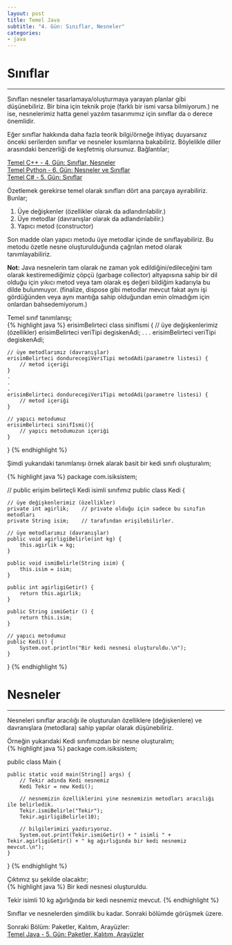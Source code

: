 ```yaml
---
layout: post
title: Temel Java 
subtitle: "4. Gün: Sınıflar, Nesneler"
categories:
- java
---
```


# Sınıflar
------------

Sınıfları nesneler tasarlamaya/oluşturmaya yarayan planlar gibi düşünebiliriz.
Bir bina için teknik proje (farklı bir ismi varsa bilmiyorum.) ne ise, nesnelerimiz hatta genel yazılım tasarımımız için sınıflar da o derece önemlidir.  

Eğer sınıflar hakkında daha fazla teorik bilgi/örneğe ihtiyaç duyarsanız önceki serilerden sınıflar ve nesneler kısımlarına bakabiliriz.
Böylelikle diller arasındaki benzerliği de keşfetmiş olursunuz. Bağlantılar;  

[Temel C++ - 4. Gün: Sınıflar, Nesneler][1]  
[Temel Python - 6. Gün: Nesneler ve Sınıflar][2]  
[Temel C# - 5. Gün: Sınıflar][3]  

Özetlemek gerekirse temel olarak sınıfları dört ana parçaya ayırabiliriz. Bunlar;  

1. Üye değişkenler (özellikler olarak da adlandırılabilir.)
2. Üye metodlar (davranışlar olarak da adlandırılabilir.)
3. Yapıcı metod (constructor)

Son madde olan yapıcı metodu üye metodlar içinde de sınıflayabiliriz.
Bu metodu özetle nesne oluşturulduğunda çağrılan metod olarak tanımlayabiliriz.  

**Not:** Java nesnelerin tam olarak ne zaman yok edildiğini/edileceğini tam olarak kestiremediğimiz çöpçü (garbage collector) altyapısına sahip bir dil olduğu için yıkıcı metod veya tam olarak eş değeri bildiğim kadarıyla bu dilde bulunmuyor.
(finalize, dispose gibi metodlar mevcut fakat aynı işi gördüğünden veya aynı mantığa sahip olduğundan emin olmadığım için onlardan bahsedemiyorum.)

Temel sınıf tanımlanışı;  
{% highlight java %}
erisimBelirteci class sinifIsmi {
    // üye değişkenlerimiz (özellikler)
    erisimBelirteci veriTipi degiskenAdi;
    .
    .
    .
    erisimBelirteci veriTipi degiskenAdi;
    
    // üye metodlarımız (davranışlar)
    erisimBelirteci dondurecegiVeriTipi metodAdi(parametre listesi) {
        // metod içeriği
    }
    .
    .
    .
    erisimBelirteci dondurecegiVeriTipi metodAdi(parametre listesi) {
        // metod içeriği
    }
    
    // yapıcı metodumuz
    erisimBelirteci sinifIsmi(){
        // yapıcı metodumuzun içeriği
    }
}
{% endhighlight %}


Şimdi yukarıdaki tanımlanışı örnek alarak basit bir kedi sınıfı oluşturalım;  

{% highlight java %}
package com.isiksistem;

// public erişim belirteçli Kedi isimli sınıfımız
public class Kedi {

    // üye değişkenlerimiz (özellikler)
    private int agirlik;    // private olduğu için sadece bu sınıfın metodları
    private String isim;    // tarafından erişilebilirler.

    // üye metodlarımız (davranışlar)
    public void agirligiBelirle(int kg) {
        this.agirlik = kg;
    }

    public void ismiBelirle(String isim) {
        this.isim = isim;
    }

    public int agirligiGetir() {
        return this.agirlik;
    }

    public String ismiGetir () {
        return this.isim;
    }

    // yapıcı metodumuz
    public Kedi() {
        System.out.println("Bir kedi nesnesi oluşturuldu.\n");
    }
}
{% endhighlight %}


# Nesneler
------------

Nesneleri sınıflar aracılığı ile oluşturulan özelliklere (değişkenlere) ve davranışlara (metodlara) sahip yapılar olarak düşünebiliriz.  

Örneğin yukarıdaki Kedi sınıfımızdan bir nesne oluşturalım;  
{% highlight java %}
package com.isiksistem;

public class Main {

    public static void main(String[] args) {
        // Tekir adında Kedi nesnemiz
        Kedi Tekir = new Kedi();

        // nesnemizin özelliklerini yine nesnemizin metodları aracılığı ile belirledik.
        Tekir.ismiBelirle("Tekir");
        Tekir.agirligiBelirle(10);

        // bilgilerimizi yazdırıyoruz.
        System.out.print(Tekir.ismiGetir() + " isimli " + Tekir.agirligiGetir() + " kg ağırlığında bir kedi nesnemiz mevcut.\n");
    }
}
{% endhighlight %}

Çıktımız şu şekilde olacaktır;  
{% highlight java %}
Bir kedi nesnesi oluşturuldu.

Tekir isimli 10 kg ağırlığında bir kedi nesnemiz mevcut.
{% endhighlight %}

Sınıflar ve nesnelerden şimdilik bu kadar. Sonraki bölümde görüşmek üzere.  

Sonraki Bölüm: Paketler, Kalıtım, Arayüzler:  
[Temel Java - 5. Gün: Paketler, Kalıtım, Arayüzler][4]  


[1]: /cpp/2015/07/04/temel-cpp-dorduncu-gun-siniflar-nesneler.html
[2]: /python/2015/10/15/temel-python-altinci-gun-nesneler-ve-siniflar.html
[3]: /csharp/2015/10/21/temel-csharp-besinci-gun-siniflar.html
[4]: /java/2016/03/08/temel-java-besinci-gun-paketler-kalitim-arayuzler.html